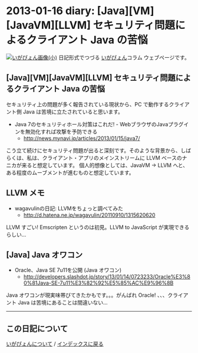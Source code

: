2013-01-16 diary: [Java][VM][JavaVM][LLVM] セキュリティ問題によるクライアント Java の苦悩
=====================================================================================================
[![いがぴょん画像(小)](https://igapyon.github.io/diary/images/iga200306s.jpg "いがぴょん")](https://igapyon.github.io/diary/memo/memoigapyon.html) 日記形式でつづる [いがぴょん](https://igapyon.github.io/diary/memo/memoigapyon.html)コラム ウェブページです。

## [Java][VM][JavaVM][LLVM] セキュリティ問題によるクライアント Java の苦悩

セキュリティ上の問題が多く報告されている現状から、PC で動作するクライアント側 Java は苦境に立たされていると思います。


* Java 7のセキュリティホール対策はこれだ! - WebブラウザのJavaプラグインを無効化すれば攻撃を予防できる
  * http://news.mynavi.jp/articles/2013/01/15/java7/


こう立て続けにセキュリティ問題が出ると深刻です。そのような背景から、しばらくは、私は、クライアント・アプリのメインストリームに LLVM ベースのナニカが来ると想定しています。
個人的想像としては、JavaVM -> LLVM へと、ある程度のムーブメントが進むものと想定しています。


## LLVM メモ


* wagavulinの日記: LLVMをちょっと調べてみた
  * http://d.hatena.ne.jp/wagavulin/20110910/1315620620

LLVM すごい! Emscripten というのは初見。LLVM to JavaScript が実現できるらしい...


## [Java] Java オワコン


* Oracle、Java SE 7u11を公開 (Java オワコン)
  * http://developers.slashdot.jp/story/13/01/14/0723233/Oracle%E3%80%81Java-SE-7u11%E3%82%92%E5%85%AC%E9%96%8B

Java オワコンが現実味帯びてきたかもです。。。がんばれ Oracle! 、、、クライアント Java は苦境にあることは間違いない...




----------------------------------------------------------------------------------------------------

## この日記について
[いがぴょんについて](http://www.igapyon.jp/igapyon/diary/memo/memoigapyon.html) / [インデックスに戻る](https://igapyon.github.io/diary/idxall.html)
